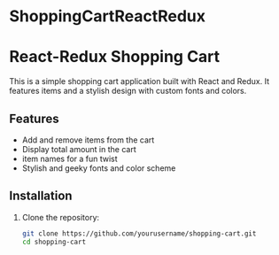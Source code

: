 # ShoppingCartReactRedux

# React-Redux Shopping Cart

This is a simple shopping cart application built with React and Redux. It features  items and a stylish design with custom fonts and colors.

## Features

- Add and remove items from the cart
- Display total amount in the cart
-  item names for a fun twist
- Stylish and geeky fonts and color scheme

## Installation

1. Clone the repository:
   ```bash
   git clone https://github.com/yourusername/shopping-cart.git
   cd shopping-cart

